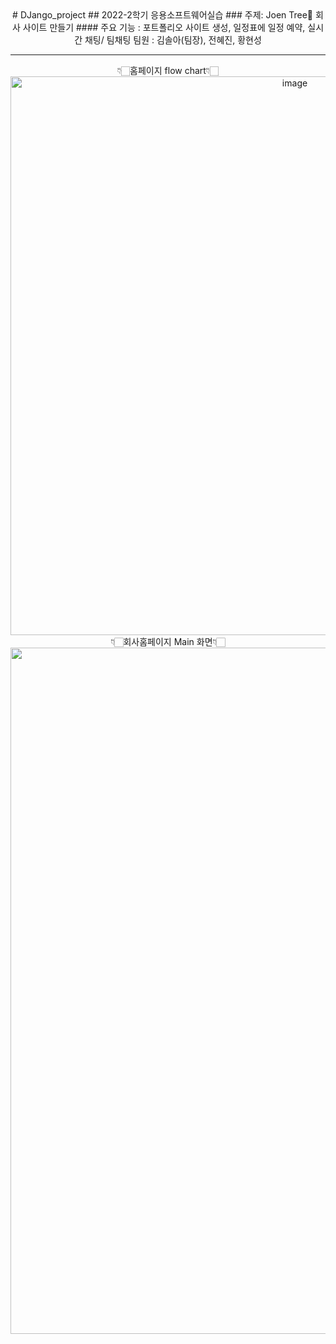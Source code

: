 <div align="center">
  # DJango_project
## 2022-2학기 응용소프트웨어실습
### 주제: Joen Tree🌲 회사 사이트 만들기
#### 주요 기능 : 포트폴리오 사이트 생성, 일정표에 일정 예약, 실시간 채팅/ 팀채팅
팀원 : 김솔아(팀장), 전혜진, 황현성
<hr>
👇🏻홈페이지 flow chart👇🏻
<img width="894" alt="image" src="https://user-images.githubusercontent.com/93892724/210166602-1355105f-c4e1-4e6a-904d-8e7ba38b2509.png">
<br>
👇🏻회사홈페이지 Main 화면👇🏻
<img width="1098" alt="image" src="https://user-images.githubusercontent.com/93892724/210166412-6d1e14cd-bb0c-4e4f-8fa0-1631430fc1d7.png">


</div>
